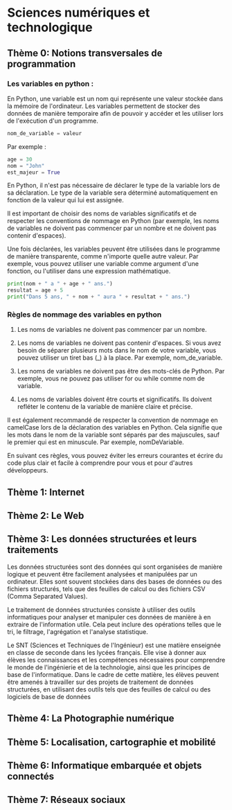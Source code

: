 # Sciences numériques et technologique

## Thème 0: Notions transversales de programmation
### Les variables en python :
En Python, une variable est un nom qui représente une valeur stockée dans la mémoire de l'ordinateur. Les variables permettent de stocker des données de manière temporaire afin de pouvoir y accéder et les utiliser lors de l'exécution d'un programme.
```python
nom_de_variable = valeur
```
Par exemple :
```python
age = 30
nom = "John"
est_majeur = True
```
En Python, il n'est pas nécessaire de déclarer le type de la variable lors de sa déclaration. Le type de la variable sera déterminé automatiquement en fonction de la valeur qui lui est assignée.

Il est important de choisir des noms de variables significatifs et de respecter les conventions de nommage en Python (par exemple, les noms de variables ne doivent pas commencer par un nombre et ne doivent pas contenir d'espaces).

Une fois déclarées, les variables peuvent être utilisées dans le programme de manière transparente, comme n'importe quelle autre valeur. Par exemple, vous pouvez utiliser une variable comme argument d'une fonction, ou l'utiliser dans une expression mathématique.
```python
print(nom + " a " + age + " ans.")
resultat = age + 5
print("Dans 5 ans, " + nom + " aura " + resultat + " ans.")

```
### Règles de nommage des variables en python
1. Les noms de variables ne doivent pas commencer par un nombre.

2. Les noms de variables ne doivent pas contenir d'espaces. Si vous avez besoin de séparer plusieurs mots dans le nom de votre variable, vous pouvez utiliser un tiret bas (_) à la place. Par exemple, nom_de_variable.

3. Les noms de variables ne doivent pas être des mots-clés de Python. Par exemple, vous ne pouvez pas utiliser for ou while comme nom de variable.

4. Les noms de variables doivent être courts et significatifs. Ils doivent refléter le contenu de la variable de manière claire et précise.

Il est également recommandé de respecter la convention de nommage en camelCase lors de la déclaration des variables en Python. Cela signifie que les mots dans le nom de la variable sont séparés par des majuscules, sauf le premier qui est en minuscule. Par exemple, nomDeVariable.

En suivant ces règles, vous pouvez éviter les erreurs courantes et écrire du code plus clair et facile à comprendre pour vous et pour d'autres développeurs.





## Thème 1: Internet

## Thème 2: Le Web

## Thème 3: Les données structurées et leurs traitements
  Les données structurées sont des données qui sont organisées de manière logique et peuvent être facilement analysées et manipulées par un ordinateur. Elles sont souvent stockées dans des bases de données ou des fichiers structurés, tels que des feuilles de calcul ou des fichiers CSV (Comma Separated Values).

Le traitement de données structurées consiste à utiliser des outils informatiques pour analyser et manipuler ces données de manière à en extraire de l'information utile. Cela peut inclure des opérations telles que le tri, le filtrage, l'agrégation et l'analyse statistique.

Le SNT (Sciences et Techniques de l'Ingénieur) est une matière enseignée en classe de seconde dans les lycées français. Elle vise à donner aux élèves les connaissances et les compétences nécessaires pour comprendre le monde de l'ingénierie et de la technologie, ainsi que les principes de base de l'informatique. Dans le cadre de cette matière, les élèves peuvent être amenés à travailler sur des projets de traitement de données structurées, en utilisant des outils tels que des feuilles de calcul ou des logiciels de base de données
## Thème 4: La Photographie numérique

## Thème 5: Localisation, cartographie et mobilité

## Thème 6: Informatique embarquée et objets connectés

## Thème 7: Réseaux sociaux

